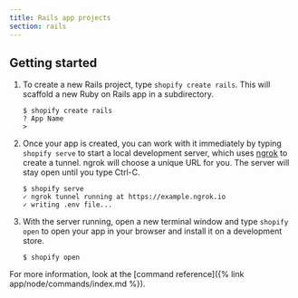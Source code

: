 ```yaml
---
title: Rails app projects
section: rails
---
```


## Getting started

1. To create a new Rails project, type `shopify create rails`. This will scaffold a new Ruby on Rails app in a subdirectory.

    ```console
    $ shopify create rails
    ? App Name
    >
    ```

2. Once your app is created, you can work with it immediately by typing `shopify serve` to start a local development
server, which uses [ngrok](https://ngrok.com) to create a tunnel. ngrok will choose a unique URL for you. The server 
will stay open until you type Ctrl-C.

    ```console
    $ shopify serve
    ✓ ngrok tunnel running at https://example.ngrok.io
    ✓ writing .env file...
    ```

3. With the server running, open a new terminal window and type `shopify open` to open your app in your browser and 
install it on a development store.

    ```console
    $ shopify open
    ```

For more information, look at the [command reference]({% link app/node/commands/index.md %}).

